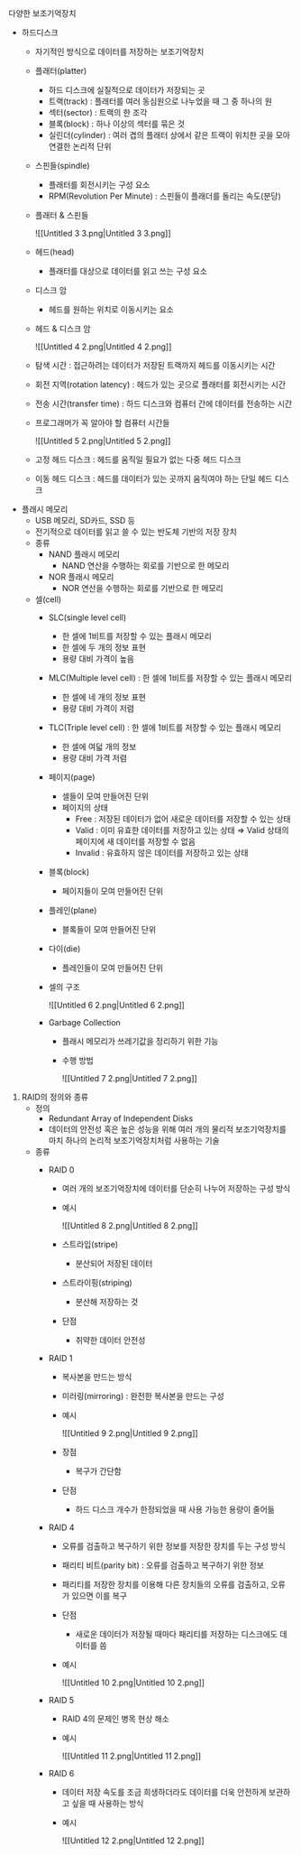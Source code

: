 다양한 보조기억장치
    
- 하드디스크
	- 자기적인 방식으로 데이터를 저장하는 보조기억장치
	- 플래터(platter)
		- 하드 디스크에 실질적으로 데이터가 저장되는 곳
		- 트랙(track) : 플래터를 여러 동심원으로 나누었을 때 그 중 하나의 원
		- 섹터(sector) : 트랙의 한 조각
		- 블록(block) : 하나 이상의 섹터를 묶은 것
		- 실린더(cylinder) : 여러 겹의 플래터 상에서 같은 트랙이 위치한 곳을 모아 연결한 논리적 단위
	- 스핀들(spindle)
		- 플래터를 회전시키는 구성 요소
		- RPM(Revolution Per Minute) : 스핀들이 플래더를 돌리는 속도(분당)
	- 플래터 & 스핀들
		
		![[Untitled 3 3.png|Untitled 3 3.png]]
		
	- 헤드(head)
		- 플래터를 대상으로 데이터를 읽고 쓰는 구성 요소
	- 디스크 암
		- 헤드를 원하는 위치로 이동시키는 요소
	- 헤드 & 디스크 암
		
		![[Untitled 4 2.png|Untitled 4 2.png]]
		
	- 탐색 시간 : 접근하려는 데이터가 저장된 트랙까지 헤드를 이동시키는 시간
	- 회전 지역(rotation latency) : 헤드가 있는 곳으로 플래터를 회전시키는 시간
	- 전송 시간(transfer time) : 하드 디스크와 컴퓨터 간에 데이터를 전송하는 시간
	- 프로그래머가 꼭 알아야 할 컴퓨터 시간들
		
		![[Untitled 5 2.png|Untitled 5 2.png]]
		
	- 고정 헤드 디스크 : 헤드를 움직일 필요가 없는 다중 헤드 디스크
	- 이동 헤드 디스크 : 헤드를 데이터가 있는 곳까지 움직여야 하는 단일 헤드 디스크
- 플래시 메모리
	- USB 메모리, SD카드, SSD 등
	- 전기적으로 데이터를 읽고 쓸 수 있는 반도체 기반의 저장 장치
	- 종류
		- NAND 플래시 메모리
			- NAND 연산을 수행하는 회로를 기반으로 한 메모리
		- NOR 플래시 메모리
			- NOR 연산을 수행하는 회로를 기반으로 한 메모리
	- 셀(cell)
		- SLC(single level cell)
			- 한 셀에 1비트를 저장할 수 있는 플래시 메모리
			- 한 셀에 두 개의 정보 표현
			- 용량 대비 가격이 높음
		- MLC(Multiple level cell) : 한 셀에 1비트를 저장할 수 있는 플래시 메모리
			- 한 셀에 네 개의 정보 표현
			- 용량 대비 가격이 저렴
		- TLC(Triple level cell) : 한 셀에 1비트를 저장할 수 있는 플래시 메모리
			- 한 셀에 여덟 개의 정보
			- 용량 대비 가격 저렴
		- 페이지(page)
			- 셀들이 모여 만들어진 단위
			- 페이지의 상태
				- Free : 저장된 데이터가 없어 새로운 데이터를 저장할 수 있는 상태
				- Valid : 이미 유효한 데이터를 저장하고 있는 상태 ⇒ Valid 상태의 페이지에 새 데이터를 저장할 수 없음
				- Invalid : 유효하지 않은 데이터를 저장하고 있는 상태
		- 블록(block)
			- 페이지들이 모여 만들어진 단위
		- 플레인(plane)
			- 블록들이 모여 만들어진 단위
		- 다이(die)
			- 플레인들이 모여 만들어진 단위
		- 셀의 구조
			
			![[Untitled 6 2.png|Untitled 6 2.png]]
			
		- Garbage Collection
			- 플래시 메모리가 쓰레기값을 정리하기 위한 기능
			- 수행 방법
				
				![[Untitled 7 2.png|Untitled 7 2.png]]
				

1. RAID의 정의와 종류
	- 정의
		- Redundant Array of Independent Disks
		- 데이터의 안전성 혹은 높은 성능을 위해 여러 개의 물리적 보조기억장치를 마치 하나의 논리적 보조기억장치처럼 사용하는 기술
	- 종류
		- RAID 0
			- 여러 개의 보조기억장치에 데이터를 단순히 나누어 저장하는 구성 방식
			- 예시
				
				![[Untitled 8 2.png|Untitled 8 2.png]]
				
			- 스트라입(stripe)
				- 분산되어 저장된 데이터
			- 스트라이핑(striping)
				- 분산해 저장하는 것
			- 단점
				- 취약한 데이터 안전성
		- RAID 1
			- 복사본을 만드는 방식
			- 미러링(mirroring) : 완전한 복사본을 만드는 구성
			- 예시
				
				![[Untitled 9 2.png|Untitled 9 2.png]]
				
			- 장점
				- 복구가 간단함
			- 단점
				- 하드 디스크 개수가 한정되었을 때 사용 가능한 용량이 줄어듦
		- RAID 4
			- 오류를 검출하고 복구하기 위한 정보를 저장한 장치를 두는 구성 방식
			- 패리티 비트(parity bit) : 오류를 검출하고 복구하기 위한 정보
			- 패리티를 저장한 장치를 이용해 다른 장치들의 오류를 검출하고, 오류가 있으면 이를 복구
			- 단점
				- 새로운 데이터가 저장될 때마다 패리티를 저장하는 디스크에도 데이터를 씀
			- 예시
				
				![[Untitled 10 2.png|Untitled 10 2.png]]
				
		- RAID 5
			- RAID 4의 문제인 병목 현상 해소
			- 예시
				
				![[Untitled 11 2.png|Untitled 11 2.png]]
				
		- RAID 6
			- 데이터 저장 속도를 조금 희생하더라도 데이터를 더욱 안전하게 보관하고 싶을 때 사용하는 방식
			- 예시
				
				![[Untitled 12 2.png|Untitled 12 2.png]]